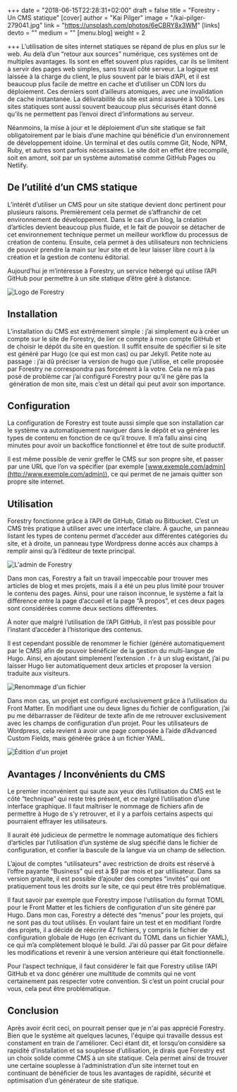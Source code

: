 +++
date = "2018-06-15T22:28:31+02:00"
draft = false
title = "Forestry - Un CMS statique"
[cover]
author = "Kai Pilger"
image = "/kai-pilger-279041.jpg"
link = "https://unsplash.com/photos/6eCBRY8x3WM"
[links]
devto = ""
medium = ""
[menu.blog]
weight = 2

+++
L’utilisation de sites internet statiques se répand de plus en plus sur le web. Au delà d’un “retour aux sources” numérique, ces systèmes ont de multiples avantages. Ils sont en effet souvent plus rapides, car ils se limitent à servir des pages web simples, sans travail côté serveur. La logique est laissée à la charge du client, le plus souvent par le biais d’API, et il est beaucoup plus facile de mettre en cache et d’utiliser un CDN lors du déploiement. Ces derniers sont d’ailleurs atomiques, avec une invalidation de cache instantanée. La délivrabilité du site est ainsi assurée à 100%. Les sites statiques sont aussi souvent beaucoup plus sécurisés étant donné qu’ils ne permettent pas l’envoi direct d’informations au serveur.

Néanmoins, la mise à jour et le déploiement d’un site statique se fait obligatoirement par le biais d’une machine qui bénéficie d’un environnement de développement idoine. Un terminal et des outils comme Git, Node, NPM, Ruby, et autres sont parfois nécessaires. Le site doit en effet être recompilé, soit en amont, soit par un système automatisé comme GitHub Pages ou Netlify.

## De l’utilité d’un CMS statique

L’intérêt d’utiliser un CMS pour un site statique devient donc pertinent pour plusieurs raisons. Premièrement cela permet de s’affranchir de cet environnement de développement. Dans le cas d’un blog, la création d’articles devient beaucoup plus fluide, et le fait de pouvoir se détacher de cet environnement technique permet un meilleur workflow du processus de création de contenu. Ensuite, cela permet à des utilisateurs non techniciens de pouvoir prendre la main sur leur site et de leur laisser libre court à la création et la gestion de contenu éditorial.

Aujourd’hui je m’intéresse à Forestry, un service hébergé qui utilise l’API GitHub pour permettre à un site statique d’être géré à distance.

![Logo de Forestry](/forestry-logo.jpg "Logo de Forestry")

## Installation

L’installation du CMS est extrêmement simple : j’ai simplement eu à créer un compte sur le site de Forestry, de lier ce compte à mon compte GitHub et de choisir le dépôt du site en question. Il suffit ensuite de spécifier si le site est généré par Hugo (ce qui est mon cas) ou par Jekyll. Petite note au passage : j’ai dû préciser la version de hugo que j’utilise, et celle proposée par Forestry ne correspondra pas forcément à la votre. Cela ne m’a pas posé de problème car j’ai configuré Forestry pour qu’il ne gère pas la  génération de mon site, mais c’est un détail qui peut avoir son importance.

## Configuration

La configuration de Forestry est toute aussi simple que son installation car le système va automatiquement naviguer dans le dépôt et va générer les types de contenu en fonction de ce qu’il trouve. Il m’a fallu ainsi cinq minutes pour avoir un backoffice fonctionnel et être tout de suite productif.

Il est même possible de venir greffer le CMS sur son propre site, et passer par une URL que l’on va spécifier (par exemple [www.exemple.com/admin](http://www.exemple.com/admin)), ce qui permet de ne jamais quitter son propre site internet.

## Utilisation

Forestry fonctionne grâce à l’API de GitHub, Gitlab ou Bitbucket. C’est un CMS très pratique à utiliser avec une interface claire. À gauche, un panneau listant les types de contenu permet d’accéder aux différentes catégories du site, et à droite, un panneau type Wordpress donne accès aux champs à remplir ainsi qu’à l’éditeur de texte principal.

![L'admin de Forestry](/forestry1.JPG "L'admin de Forestry")

Dans mon cas, Forestry a fait un travail impeccable pour trouver mes articles de blog et mes projets, mais il a été un peu plus limité pour trouver le contenu des pages. Ainsi, pour une raison inconnue, le système a fait la différence entre la page d’accueil et la page “À propos”, et ces deux pages sont considérées comme deux sections différentes.

À noter que malgré l’utilisation de l’API GitHub, il n’est pas possible pour l’instant d’accéder à l’historique des contenus.

Il est cependant possible de renommer le fichier (généré automatiquement par le CMS) afin de pouvoir bénéficier de la gestion du multi-langue de Hugo. Ainsi, en ajoutant simplement l’extension `.fr` à un slug existant, j’ai pu laisser Hugo lier automatiquement deux articles et proposer la version traduite aux visiteurs.

![Renommage d'un fichier](/forestry2.JPG "Renommage d'un fichier")

Dans mon cas, un projet est configuré exclusivement grâce à l’utilisation du Front Matter. En modifiant une ou deux lignes du fichier de configuration, j’ai pu me débarrasser de l’éditeur de texte afin de me retrouver exclusivement avec les champs de configuration d’un projet. Pour les utilisateurs de Wordpress, cela revient à avoir une page composée à l’aide d’Advanced Custom Fields, mais générée grâce à un fichier YAML.

![Édition d'un projet](/forestry3.JPG "Édition d'un projet")

## Avantages / Inconvénients du CMS

Le premier inconvénient qui saute aux yeux dès l’utilisation du CMS est le côté “technique” qui reste très présent, et ce malgré l’utilisation d’une interface graphique. Il faut maîtriser le nommage de fichiers afin de permettre à Hugo de s’y retrouver, et il y a parfois certains aspects qui pourraient effrayer les utilisateurs.

Il aurait été judicieux de permettre le nommage automatique des fichiers d’articles par l’utilisation d’un système de slug spécifié dans le fichier de configuration, et confier la bascule de la langue via un champ de sélection.

L’ajout de comptes “utilisateurs” avec restriction de droits est réservé à l’offre payante “Business” qui est à $9 par mois et par utilisateur. Dans sa version gratuite, il est possible d’ajouter des comptes “invités” qui ont pratiquement tous les droits sur le site, ce qui peut être très problématique.

Il faut savoir par exemple que Forestry impose l'utilisation du format TOML pour le Front Matter et les fichiers de configuration d'un site généré par Hugo. Dans mon cas, Forestry a détecté des “menus” pour les projets, qui ne sont pas du tout utilisés. En voulant faire un test et en modifiant l’ordre des projets, il a décidé de réécrire 47 fichiers, y compris le fichier de configuration globale de Hugo (en écrivant du TOML dans un fichier YAML), ce qui m’a complètement bloqué le build. J’ai dû passer par Git pour défaire les modifications et revenir à une version antérieure qui était fonctionnelle.

Pour l’aspect technique, il faut considérer le fait que Forestry utilise l’API GitHub et va donc générer une multitude de commits qui ne vont certainement pas respecter votre convention. Si c’est un point crucial pour vous, cela peut être problématique.

## Conclusion

Après avoir écrit ceci, on pourrait penser que je n'ai pas apprécié Forestry. Bien que le système ait quelques lacunes, l'équipe qui travaille dessus est constament en train de l'améliorer. Ceci étant dit, et lorsqu’on considère sa rapidité d’installation et sa souplesse d’utilisation, je dirais que Forestry est un choix solide comme CMS à un site statique. Cela permet ainsi de trouver une certaine souplesse à l’administration d’un site internet tout en continuant de bénéficier de tous les avantages de rapidité, sécurité et optimisation d’un générateur de site statique.
